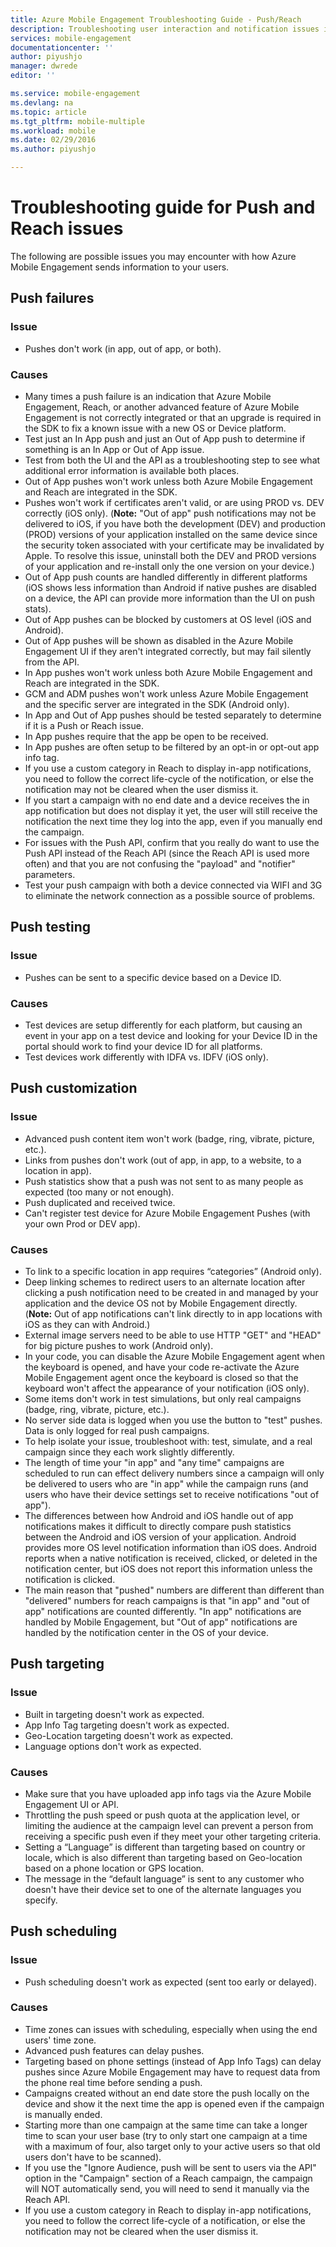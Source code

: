 ```yaml
---
title: Azure Mobile Engagement Troubleshooting Guide - Push/Reach
description: Troubleshooting user interaction and notification issues in Azure Mobile Engagement
services: mobile-engagement
documentationcenter: ''
author: piyushjo
manager: dwrede
editor: ''

ms.service: mobile-engagement
ms.devlang: na
ms.topic: article
ms.tgt_pltfrm: mobile-multiple
ms.workload: mobile
ms.date: 02/29/2016
ms.author: piyushjo

---
```

# Troubleshooting guide for Push and Reach issues
The following are possible issues you may encounter with how Azure Mobile Engagement sends information to your users.

## Push failures
### Issue
* Pushes don't work (in app, out of app, or both).

### Causes
* Many times a push failure is an indication that Azure Mobile Engagement, Reach, or another advanced feature of Azure Mobile Engagement is not correctly integrated or that an upgrade is required in the SDK to fix a known issue with a new OS or Device platform.
* Test just an In App push and just an Out of App push to determine if something is an In App or Out of App issue.
* Test from both the UI and the API as a troubleshooting step to see what additional error information is available both places.
* Out of App pushes won't work unless both Azure Mobile Engagement and Reach are integrated in the SDK.
* Pushes won't work if certificates aren't valid, or are using PROD vs. DEV correctly (iOS only). (**Note:** "Out of app" push notifications may not be delivered to iOS, if you have both the development (DEV) and production (PROD) versions of your application installed on the same device since the security token associated with your certificate may be invalidated by Apple. To resolve this issue, uninstall both the DEV and PROD versions of your application and re-install only the one version on your device.)
* Out of App push counts are handled differently in different platforms (iOS shows less information than Android if native pushes are disabled on a device, the API can provide more information than the UI on push stats).
* Out of App pushes can be blocked by customers at OS level (iOS and Android).
* Out of App pushes will be shown as disabled in the Azure Mobile Engagement UI if they aren't integrated correctly, but may fail silently from the API.
* In App pushes won't work unless both Azure Mobile Engagement and Reach are integrated in the SDK.
* GCM and ADM pushes won't work unless Azure Mobile Engagement and the specific server are integrated in the SDK (Android only).
* In App and Out of App pushes should be tested separately to determine if it is a Push or Reach issue.
* In App pushes require that the app be open to be received.
* In App pushes are often setup to be filtered by an opt-in or opt-out app info tag.
* If you use a custom category in Reach to display in-app notifications, you need to follow the correct life-cycle of the notification, or else the notification may not be cleared when the user dismiss it.
* If you start a campaign with no end date and a device receives the in app notification but does not display it yet, the user will still receive the notification the next time they log into the app, even if you manually end the campaign.
* For issues with the Push API, confirm that you really do want to use the Push API instead of the Reach API (since the Reach API is used more often) and that you are not confusing the "payload" and "notifier" parameters.
* Test your push campaign with both a device connected via WIFI and 3G to eliminate the network connection as a possible source of problems.

## Push testing
### Issue
* Pushes can be sent to a specific device based on a Device ID.

### Causes
* Test devices are setup differently for each platform, but causing an event in your app on a test device and looking for your Device ID in the portal should work to find your device ID for all platforms.
* Test devices work differently with IDFA vs. IDFV (iOS only).

## Push customization
### Issue
* Advanced push content item won't work (badge, ring, vibrate, picture, etc.).
* Links from pushes don't work (out of app, in app, to a website, to a location in app).
* Push statistics show that a push was not sent to as many people as expected (too many or not enough).
* Push duplicated and received twice.
* Can't register test device for Azure Mobile Engagement Pushes (with your own Prod or DEV app).

### Causes
* To link to a specific location in app requires “categories” (Android only).
* Deep linking schemes to redirect users to an alternate location after clicking a push notification need to be created in and managed by your application and the device OS not by Mobile Engagement directly. (**Note:** Out of app notifications can't link directly to in app locations with iOS as they can with Android.)
* External image servers need to be able to use HTTP "GET" and "HEAD" for big picture pushes to work (Android only).
* In your code, you can disable the Azure Mobile Engagement agent when the keyboard is opened, and have your code re-activate the Azure Mobile Engagement agent once the keyboard is closed so that the keyboard won't affect the appearance of your notification (iOS only).
* Some items don't work in test simulations, but only real campaigns (badge, ring, vibrate, picture, etc.).
* No server side data is logged when you use the button to "test" pushes. Data is only logged for real push campaigns.
* To help isolate your issue, troubleshoot with: test, simulate, and a real campaign since they each work slightly differently.
* The length of time your "in app" and "any time" campaigns are scheduled to run can effect delivery numbers since a campaign will only be delivered to users who are "in app" while the campaign runs (and users who have their device settings set to receive notifications "out of app").
* The differences between how Android and iOS handle out of app notifications makes it difficult to directly compare push statistics between the Android and iOS version of your application. Android provides more OS level notification information than iOS does. Android reports when a native notification is received, clicked, or deleted in the notification center, but iOS does not report this information unless 
  the notification is clicked. 
* The main reason that "pushed" numbers are different than different than "delivered" numbers for reach campaigns is that "in app" and "out of app" notifications are counted differently. "In app" notifications are handled by Mobile Engagement, but "Out of app" notifications are handled by the notification center in the OS of your device.

## Push targeting
### Issue
* Built in targeting doesn't work as expected.
* App Info Tag targeting doesn't work as expected.
* Geo-Location targeting doesn't work as expected.
* Language options don't work as expected.

### Causes
* Make sure that you have uploaded app info tags via the Azure Mobile Engagement UI or API.
* Throttling the push speed or push quota at the application level, or limiting the audience at the campaign level can prevent a person from receiving a specific push even if they meet your other targeting criteria. 
* Setting a “Language” is different than targeting based on country or locale, which is also different than targeting based on Geo-location based on a phone location or GPS location.
* The message in the “default language” is sent to any customer who doesn't have their device set to one of the alternate languages you specify.

## Push scheduling
### Issue
* Push scheduling doesn't work as expected (sent too early or delayed).

### Causes
* Time zones can issues with scheduling, especially when using the end users' time zone.
* Advanced push features can delay pushes.
* Targeting based on phone settings (instead of App Info Tags) can delay pushes since Azure Mobile Engagement may have to request data from the phone real time before sending a push.
* Campaigns created without an end date store the push locally on the device and show it the next time the app is opened even if the campaign is manually ended.
* Starting more than one campaign at the same time can take a longer time to scan your user base (try to only start one campaign at a time with a maximum of four, also target only to your active users so that old users don't have to be scanned).
* If you use the "Ignore Audience, push will be sent to users via the API" option in the "Campaign" section of a Reach campaign, the campaign will NOT automatically send, you will need to send it manually via the Reach API.
* If you use a custom category in Reach to display in-app notifications, you need to follow the correct life-cycle of a notification, or else the notification may not be cleared when the user dismiss it.

